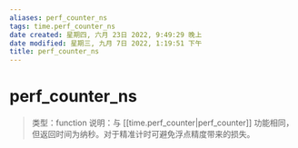 ```yaml
---
aliases: perf_counter_ns
tags: time.perf_counter_ns
date created: 星期四, 六月 23日 2022, 9:49:29 晚上
date modified: 星期三, 九月 7日 2022, 1:19:51 下午
title: perf_counter_ns
---
```


# perf_counter_ns

> 类型：function
> 说明：与 [[time.perf_counter|perf_counter]] 功能相同，但返回时间为纳秒。对于精准计时可避免浮点精度带来的损失。

